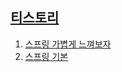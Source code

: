 ## [티스토리][url1]

1. [스프링 가볍게 느껴보자][url2]
2. [스프링 기본][url3]










[url1]:https://cloakinghost.tistory.com
[url2]:https://cloakinghost.tistory.com/64
[url3]:https://github.com/CloakingGhost/edu/blob/master/core/SURMMARY.md
